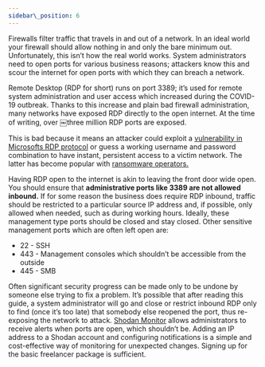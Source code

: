 ```yaml
---
sidebar\_position: 6
---
```


Firewalls filter traffic that travels in and out of a network. In an ideal world your firewall should allow nothing in and only the bare minimum out. Unfortunately, this isn’t how the real world works. System administrators need to open ports for various business reasons; attackers know this and scour the internet for open ports with which they can breach a network.

 Remote Desktop (RDP for short) runs on port 3389; it’s used for remote system administration and user access which increased during the COVID-19 outbreak. Thanks to this increase and plain bad firewall administration, many networks have exposed RDP directly to the open internet. At the time of writing, over ￼three million RDP ports are exposed.
  
This is bad because it means an attacker could exploit a [vulnerability in Microsofts RDP protocol][1] or guess a working username and password combination to have instant, persistent access to a victim network. The latter has become popular with [ransomware operators.][2]

Having RDP open to the internet is akin to leaving the front door wide open. You should ensure that **administrative ports like 3389 are not allowed inbound.** If for some reason the business does require RDP inbound, traffic should be restricted to a particular source IP address and, if possible, only allowed when needed, such as during working hours. Ideally, these management type ports should be closed and stay closed. Other sensitive management ports which are often left open are:  

- 22 - SSH
- 443 - Management consoles which shouldn’t be accessible from the outside
- 445 - SMB

Often significant security progress can be made only to be undone by someone else trying to fix a problem. It’s possible that after reading this guide, a system administrator will go and close or restrict inbound RDP only to find (once it’s too late) that somebody else reopened the port, thus re-exposing the network to attack. [Shodan Monitor][3] allows administrators to receive alerts when ports are open, which shouldn’t be. Adding an IP address to a Shodan account and configuring notifications is a simple and cost-effective way of monitoring for unexpected changes. Signing up for the basic freelancer package is sufficient. 








[1]:	https://nvd.nist.gov/vuln/detail/CVE-2019-0708
[2]:	https://www.varonis.com/blog/darkside-ransomware/
[3]:	https://monitor.shodan.io